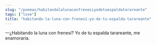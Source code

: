 ```yaml
---
slug: "/poemas/habitandolalunaconfrenesiyodetuespaldatarareante"
tags: ["love"]
title: "habitando-la-luna-con-frenesí-yo-de-tu-espalda-tarareante"
---
```

—¿Habitando la luna con frenesí? Yo de tu espalda tarareante, me enamoraría.